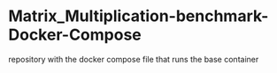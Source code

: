 # Matrix_Multiplication-benchmark-Docker-Compose
repository with the docker compose file that runs the base container
